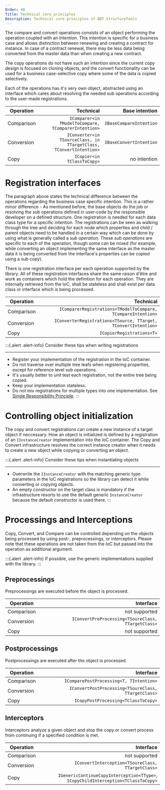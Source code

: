 ```yaml
---
Order: 40
Title: Technical core principles
Description: Technical core principles of BBT.StructureTools
---
```


The compare and convert operations consists of an object performing the operation coupled with an _Intention_.
This intention is specific for a business case and allows distinction between renewing and creating a contract for instance.
In case of a contract renewal, there may be less data being converted from the master data than when creating a new contract.

The copy operations do not have such an intention since the current copy design is focused on cloning objects, and the convert
functionality can be used for a business case-selective copy where some of the data is copied selectively.

Each of the operations has it's very own object, abstracted using an interface which cares about resolving the needed sub operations
according to the user-made registrations.

| Operation     | Technical                                                        | Base intention          |
| ------------- |-----------------------------------------------------------------:| -----------------------:|
| Comparison    | `IComparer<in TModelToCompare, TComparerIntention>`              | `IBaseCompareIntention` |
| Conversion    | `IConverter<in TSourceClass, in TTargetClass, TConvertIntention>`| `IBaseConvertIntention` |
| Copy          | `ICopier<in TClassToCopy>`                                       | no intention            |

# Registration interfaces

The paragraph above states the technical difference between the operations regarding the business case specific intention.
This is a rather minor difference - As mentioned before, the base objects do the job or resolving the sub operations
defined in user-code by the responsible developer on a defined structure.
One registration is needed for each data class type for a specific intention. The registrations
can be seen as walking through the tree and deciding for each node which properties and child / parent objects need
to be handled in a certain way which can be done by using what is generally called a _sub operation_. These
_sub operations_ are specific to each of the operation, though some can be mixed (for example, while converting an object implementing
the same interface as the master data it is being converted from the interface's properties can be copied using a sub copy).

There is one registration interface per each operation supported by the library. All of these registration
interfaces share the same raison d'être and work as containers which hold the definition for each operation.
They are internally retrieved from the IoC, shall be stateless and shall exist per data class or interface which is
being processed.

| Operation     | Technical                                                       |
| ------------- |----------------------------------------------------------------:|
| Comparison    | `IComparerRegistrations<TModelToCompare, TCompareIntention>`    |
| Conversion    | `IConverterRegistrations<TSource, TTarget, TConvertIntention>`  |
| Copy          | `ICopierRegistrations<T>`                                       |

:::{.alert .alert-info}
Consider these tips when writing registrations
___

* Register your implementation of the registration in the IoC container.
* Do not traverse over multiple tree leafs when registering properties, except for reference level sub operations.
* It's usually better to unit test each registration, not the entire tree being copied.
* Keep your implementation stateless.
* Do not mix registrations for multiple types into one implementation. See [Single Responsibility Principle].
:::

# Controlling object initialization

The copy and convert registrations can create a new instance of a target object if neccessary.
How an object is initialized is defined by a registration of an `IInstanceCreator`
implementation into the IoC container.
The Copy and Convert infrastructure resolves the correct instance creator when it needs
to create a new object while copying or converting an object.

:::{.alert .alert-info}
Consider these tips when instantiating objects
___

* Overwrite the `IInstanceCreator` with the matching generic type parameters in the IoC
registrations so the library can detect it while converting or copying objects.
* An empty constructor on the target class is mandatory if the infrastructure resorts to use the
default generic `InstanceCreator` because the default constructor is used there.
:::

# Processings and Interceptions

Copy, Convert, and Compare can be controlled depending on the objects being processed by using
post-, preprocessings, or interceptors.
Please note that these operations are not taken from the IoC but passed into the operation
as additional argument.

:::{.alert .alert-info}
If possible, use the generic implementations supplied with the library.
:::

## Preprocessings

Preprocessings are executed before the object is processed.

| Operation     | Interface                                                     |
| ------------- |--------------------------------------------------------------:|
| Comparison    | not supported                                                 |
| Conversion    | `IConvertPreProcessing<TSoureClass, TTargetClass>`            |
| Copy          | not supported                                                 |

## Postprocessings

Postprocessings are executed after the object is processed.

| Operation     | Interface                                                     |
| ------------- |--------------------------------------------------------------:|
| Comparison    | `IComparePostProcessing<T, TIntention>`                       |
| Conversion    | `IConvertPostProcessing<TSoureClass, TTargetClass>`           |
| Copy          | `ICopyPostProcessing<TClassToCopy>`                           |

## Interceptors

Interceptors analyze a given object and stop the copy or convert process from continuing
if a specified condition is met.

| Operation     | Interface                                                                         |
| ------------- |----------------------------------------------------------------------------------:|
| Comparison    | not supported                                                                     |
| Conversion    | `IConvertInterception<TSoureClass, TTargetClass>`                                 |
| Copy          | `IGenericContinueCopyInterception<TType>`, `ICopyChildInterception<TClassToCopy>` |

[Single Responsibility Principle]: https://scotch.io/bar-talk/s-o-l-i-d-the-first-five-principles-of-object-oriented-design#toc-single-responsibility-principle
[S.O.L.I.D]: https://scotch.io/bar-talk/s-o-l-i-d-the-first-five-principles-of-object-oriented-design#toc-single-responsibility-principle
